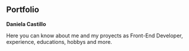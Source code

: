 ## Portfolio ##

**Daniela Castillo**

Here you can know about me and my proyects as Front-End Developer, experience, educations, hobbys and more.
